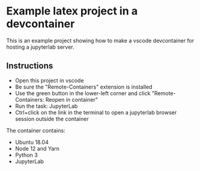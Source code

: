 # Example latex project in a devcontainer

This is an example project showing how to make a vscode devcontainer for hosting a jupyterlab server.

## Instructions

* Open this project in vscode
* Be sure the "Remote-Containers" extension is installed
* Use the green button in the lower-left corner and click "Remote-Containers: Reopen in container"
* Run the task: JupyterLab
* Ctrl+click on the link in the terminal to open a jupyterlab browser session outside the container

The container contains:

* Ubuntu 18.04
* Node 12 and Yarn
* Python 3
* JupyterLab





